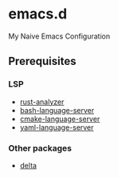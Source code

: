 <!--
SPDX-FileCopyrightText: 2024 Integral <integral@member.fsf.org>

SPDX-License-Identifier: GPL-3.0-or-later
-->

# emacs.d

My Naive Emacs Configuration

## Prerequisites

### LSP

- [rust-analyzer](https://rust-analyzer.github.io)
- [bash-language-server](https://github.com/bash-lsp/bash-language-server)
- [cmake-language-server](https://github.com/regen100/cmake-language-server)
- [yaml-language-server](https://github.com/redhat-developer/yaml-language-server)

### Other packages

- [delta](https://dandavison.github.io/delta)
